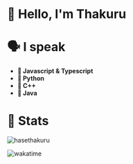 # 👋 Hello, I'm Thakuru

# 🗣️ I speak

- **💫 Javascript & Typescript**
- **🐍 Python**
- **👾 C++**
- **🥏 Java**

# 👾 Stats

![hasethakuru](https://github-readme-stats.vercel.app/api/top-langs/?username=hasethakuru&layout=compact&theme=radical)

![wakatime](https://wakatime.com/badge/user/1d2b53a4-2320-4851-8064-1cd0c9ef4460.svg)

